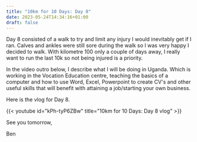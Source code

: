 ```yaml
---
title: "10km for 10 Days: Day 8"
date: 2023-05-24T14:34:16+01:00
draft: false
---
```


Day 8 consisted of a walk to try and limit any injury I would inevitably get if I ran. Calves and ankles were still sore during the walk so I was very happy I decided to walk. With kilometre 100 only a couple of days away, I really want to run the last 10k so not being injured is a priority.  

In the video outro below, I describe what I will be doing in Uganda. Which is working in the Vocation Education centre, teaching the basics of a computer and how to use Word, Excel, Powerpoint to create CV's and other useful skills that will benefit with attaining a job/starting your own business.  

Here is the vlog for Day 8.

{{< youtube id="kPh-tyP6ZBw" title="10km for 10 Days: Day 8 vlog" >}}

See you tomorrow,

Ben